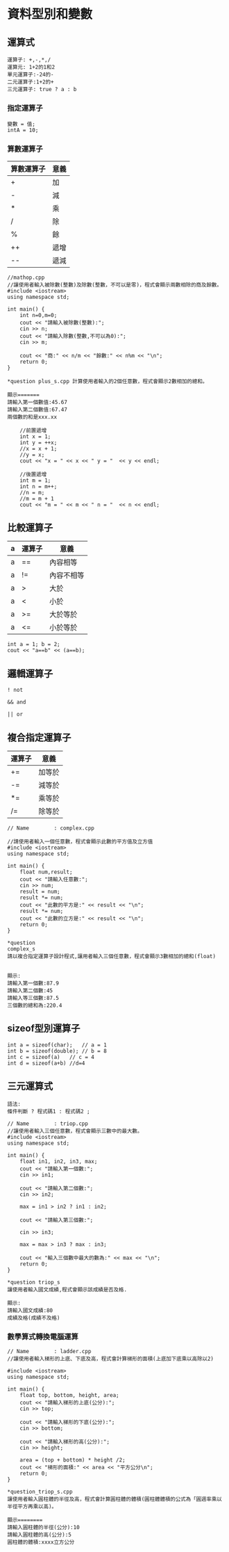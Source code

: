 # 資料型別和變數
## 運算式

```
運算子: +,-,*,/
運算元: 1+2的1和2
單元運算子:-24的-
二元運算子:1+2的+
三元運算子: true ? a : b
```
### 指定運算子
```
變數 = 值;
intA = 10;
```
### 算數運算子
算數運算子|意義|
-----|----|
+| 加 |
-| 減 |
*|乘|
/|除|
%|餘|
++|遞增|
--|遞減|



	//mathop.cpp
	//讓使用者輸入被除數(整數)及除數(整數，不可以是零)，程式會顯示兩數相除的商及餘數。
	#include <iostream>
	using namespace std;

	int main() {
		int n=0,m=0;
		cout << "請輸入被除數(整數):";
		cin >> n;
		cout << "請輸入除數(整數,不可以為0):";
		cin >> m;

		cout << "商:" << n/m << "餘數:" << n%m << "\n";
		return 0;
	}

```
*question plus_s.cpp 計算使用者輸入的2個任意數，程式會顯示2數相加的總和。

顯示=======
請輸入第一個數值:45.67
請輸入第二個數值:67.47
兩個數的和是xxx.xx

```

```
	//前置遞增
	int x = 1;
	int y = ++x;
	//x = x + 1;
	//y = x;
	cout << "x = " << x << " y = "  << y << endl;

	//後置遞增
	int m = 1;
	int n = m++;
	//n = m;
	//m = m + 1
	cout << "m = " << m << " n = "  << n << endl;
```
## 比較運算子
a| 運算子 | 意義 
-|---|--- 
a|== | 內容相等 
a|!= | 內容不相等 
a|> | 大於 
a|< | 小於 
a|>= | 大於等於 
a|<= | 小於等於 

	int a = 1; b = 2;
	cout << "a==b" << (a==b);


## 邏輯運算子 

```
! not

&& and

|| or
```

## 複合指定運算子
 運算子 | 意義 
---|--- 
+= | 加等於 
-= | 減等於 
*= | 乘等於 
/= | 除等於 

	// Name        : complex.cpp

	//請使用者輸入一個任意數，程式會顯示此數的平方值及立方值
	#include <iostream>
	using namespace std;

	int main() {
		float num,result;
		cout << "請輸入任意數:";
		cin >> num;
		result = num;
		result *= num;
		cout << "此數的平方是:" << result << "\n";
		result *= num;
		cout << "此數的立方是:" << result << "\n";
		return 0;
	}

```
*question
complex_s
請以複合指定運算子設計程式,讓用者輸入三個任意數，程式會顯示3數相加的總和(float)


顯示:
請輸入第一個數:87.9
請輸入第二個數:45
請輸入等三個數:87.5
三個數的總和為:220.4
```

## sizeof型別運算子
```
int a = sizeof(char);   // a = 1
int b = sizeof(double); // b = 8
int c = sizeof(a)	// c = 4
int d = sizeof(a+b) //d=4
```

## 三元運算式
```
語法:
條件判斷 ? 程式碼1 : 程式碼2 ;
```
	// Name        : triop.cpp
	//讓使用者輸入三個任意數，程式會顯示三數中的最大數。
	#include <iostream>
	using namespace std;

	int main() {
		float in1, in2, in3, max;
		cout << "請輸入第一個數:";
		cin >> in1;

		cout << "請輸入第二個數:";
		cin >> in2;

		max = in1 > in2 ? in1 : in2;

		cout << "請輸入第三個數:";

		cin >> in3;

		max = max > in3 ? max : in3;

		cout << "輸入三個數中最大的數為:" << max << "\n";
		return 0;
	}

```
*question triop_s
讓使用者輸入國文成績,程式會顯示該成績是否及格. 

顯示:
請輸入國文成績:80
成績及格(成績不及格)
```

### 數學算式轉換電腦運算

	// Name        : ladder.cpp
	//讓使用者輸入梯形的上底、下底及高，程式會計算梯形的面積(上底加下底乘以高除以2)

	#include <iostream>
	using namespace std;

	int main() {
		float top, bottom, height, area;
		cout << "請輸入梯形的上底(公分):";
		cin >> top;

		cout << "請輸入梯形的下底(公分):";
		cin >> bottom;

		cout << "請輸入梯形的高(公分):";
		cin >> height;

		area = (top + bottom) * height /2;
		cout << "梯形的面積:" << area << "平方公分\n";
		return 0;
	}

```
*question_triop_s.cpp
讓使用者輸入圓柱體的半徑及高，程式會計算圓柱體的體積(圓柱體體積的公式為「圓週率乘以半徑平方再乘以高)。

顯示========
請輸入圓柱體的半徑(公分):10
請輸入圓柱體的高(公分):5
圓柱體的體積:xxxx立方公分
```


